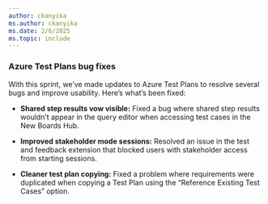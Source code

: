 ```yaml
---
author: ckanyika
ms.author: ckanyika
ms.date: 2/6/2025
ms.topic: include
---
```


### Azure Test Plans bug fixes

With this sprint, we’ve made updates to Azure Test Plans to resolve several bugs and improve usability. Here’s what’s been fixed:

* **Shared step results vow visible:**
    Fixed a bug where shared step results wouldn’t appear in the query editor when accessing test cases in the New Boards Hub.

* **Improved stakeholder mode sessions:**
    Resolved an issue in the test and feedback extension that blocked users with stakeholder access from starting sessions. 
* **Cleaner test plan copying:**
    Fixed a problem where requirements were duplicated when copying a Test Plan using the “Reference Existing Test Cases” option.
